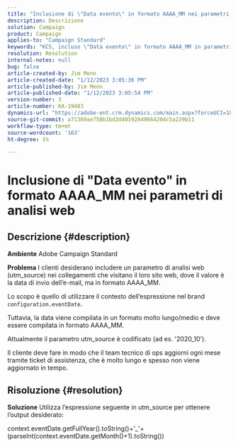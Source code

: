 ```yaml
---
title: "Inclusione di \"Data evento\" in formato AAAA_MM nei parametri di analisi Web"
description: Descrizione
solution: Campaign
product: Campaign
applies-to: "Campaign Standard"
keywords: "KCS, incluso \"Data evento\" in formato AAAA_MM in parametri di analisi web, Adobe Campaign Standard, ACS"
resolution: Resolution
internal-notes: null
bug: false
article-created-by: Jim Menn
article-created-date: "1/12/2023 3:05:36 PM"
article-published-by: Jim Menn
article-published-date: "1/12/2023 3:05:54 PM"
version-number: 3
article-number: KA-19483
dynamics-url: "https://adobe-ent.crm.dynamics.com/main.aspx?forceUCI=1&pagetype=entityrecord&etn=knowledgearticle&id=e091d78d-8a92-ed11-aad1-6045bd0065f9"
source-git-commit: a71369ae758b1bd2d40192849664204c5a229b11
workflow-type: tm+mt
source-wordcount: '163'
ht-degree: 1%

---
```


# Inclusione di &quot;Data evento&quot; in formato AAAA_MM nei parametri di analisi web

## Descrizione {#description}


<b>Ambiente</b>
Adobe Campaign Standard

<b>Problema</b>
I clienti desiderano includere un parametro di analisi web (utm_source) nei collegamenti che visitano il loro sito web, dove il valore è la data di invio dell’e-mail, ma in formato AAAA_MM.

Lo scopo è quello di utilizzare il contesto dell’espressione nel brand `configuration.eventDate`.

Tuttavia, la data viene compilata in un formato molto lungo/medio e deve essere compilata in formato AAAA_MM.

Attualmente il parametro utm_source è codificato (ad es. &#39;2020_10&#39;).

Il cliente deve fare in modo che il team tecnico di ops aggiorni ogni mese tramite ticket di assistenza, che è molto lungo e spesso non viene aggiornato in tempo.


## Risoluzione {#resolution}


<b>Soluzione</b>
Utilizza l’espressione seguente in utm_source per ottenere l’output desiderato:

context.eventDate.getFullYear().toString()+&#39;_&#39;+(parseInt(context.eventDate.getMonth()+1).toString())
